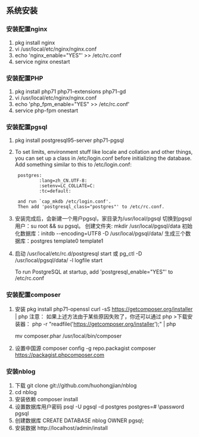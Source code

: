 ## 系统安装

### 安装配置nginx

1. pkg install nginx
2. vi /usr/local/etc/nginx/nginx.conf
3. echo 'nginx_enable="YES"' >> /etc/rc.conf
4. service nginx onestart


### 安装配置PHP

1. pkg install php71 php71-extensions php71-gd
2. vi /usr/local/etc/nginx/nginx.conf
3. echo 'php_fpm_enable="YES" >> /etc/rc.conf'
4. service php-fpm onestart


### 安装配置pgsql

1. pkg install postgresql95-server php71-pgsql
2. To set limits, environment stuff like locale and collation and other
	things, you can set up a class in /etc/login.conf before initializing
	the database. Add something similar to this to /etc/login.conf:

		postgres:
		        :lang=zh_CN.UTF-8:
		        :setenv=LC_COLLATE=C:
		        :tc=default:

		and run `cap_mkdb /etc/login.conf'.
		Then add 'postgresql_class="postgres"' to /etc/rc.conf.
3. 安装完成后，会新建一个用户pgsql，家目录为/usr/local/pgsql
切换到pgsql用户：su root && su pgsql。
创建文件夹: mkdir /usr/local/pgsql/data
初始化数据库：initdb --encoding=UTF8 -D /usr/local/pgsql/data/
生成三个数据库：postgres  template0  template1

4. 启动 /usr/local/etc/rc.d/postgresql start 或
    pg_ctl -D /usr/local/pgsql/data/ -l logfile start

    To run PostgreSQL at startup, add
    'postgresql_enable="YES"' to /etc/rc.conf


### 安装配置composer

1. 安装 pkg install php71-openssl
    curl -sS https://getcomposer.org/installer | php
    注意： 如果上述方法由于某些原因失败了，你还可以通过 php >下载安装器：
    php -r "readfile('https://getcomposer.org/installer');" | php

    mv composer.phar /usr/local/bin/composer


2. 设置中国源
    composer config -g repo.packagist composer https://packagist.phpcomposer.com


### 安装nblog

1. 下载 git clone git://github.com/huohongjian/nblog
2. cd nblog
3. 安装依赖 composer install
4. 设置数据库用户密码
    psql -U pgsql -d postgres
    postgres=# \password pgsql
5. 创建数据库
    CREATE DATABASE nblog OWNER pgsql;
6. 安装数据
    http://localhost/admin/install

